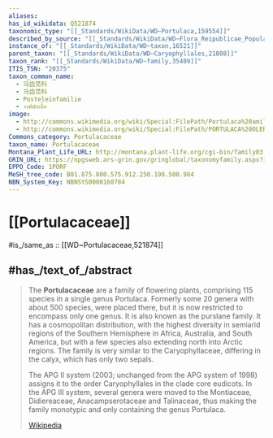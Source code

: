 ```yaml
---
aliases:
has_id_wikidata: Q521874
taxonomic_type: "[[_Standards/WikiData/WD~Portulaca,159554]]"
described_by_source: "[[_Standards/WikiData/WD~Flora_Reipublicae_Popularis_Sinicae,_volume_26,112869404]]"
instance_of: "[[_Standards/WikiData/WD~taxon,16521]]"
parent_taxon: "[[_Standards/WikiData/WD~Caryophyllales,21808]]"
taxon_rank: "[[_Standards/WikiData/WD~family,35409]]"
ITIS_TSN: "20375"
taxon_common_name:
  - 马齿苋科
  - 马齿苋科
  - Posteleinfamilie
  - วงศ์ผักเบี้ย
image:
  - http://commons.wikimedia.org/wiki/Special:FilePath/Portulaca%20amilis.jpg
  - http://commons.wikimedia.org/wiki/Special:FilePath/PORTULACA%20OLERACEA%20-%20EMPALOUS%20-%20IB-518%20%28Verdolaga%29.JPG
Commons_category: Portulacaceae
taxon_name: Portulacaceae
Montana_Plant_Life_URL: http://montana.plant-life.org/cgi-bin/family03.cgi?Portulacaceae
GRIN_URL: https://npgsweb.ars-grin.gov/gringlobal/taxonomyfamily.aspx?id=913
EPPO_Code: 1PORF
MeSH_tree_code: B01.875.800.575.912.250.198.500.984
NBN_System_Key: NBNSYS0000160784
---
```


# [[Portulacaceae]] 

#is_/same_as :: [[WD~Portulacaceae,521874]] 

## #has_/text_of_/abstract 

> The **Portulacaceae** are a family of flowering plants, comprising 115 species in a single genus Portulaca. 
> Formerly some 20 genera with about 500 species, were placed there, but it is now restricted to encompass only one genus. It is also known as the purslane family. It has a cosmopolitan distribution, with the highest diversity in semiarid regions of the Southern Hemisphere in Africa, Australia, and South America, but with a few species also extending north into Arctic regions. The family is very similar to the Caryophyllaceae, differing in the calyx, which has only two sepals.
>
> The APG II system (2003; unchanged from the APG system of 1998) assigns it to the order Caryophyllales in the clade core eudicots. In the APG III system, several genera were moved to the Montiaceae, Didiereaceae, Anacampserotaceae and Talinaceae, thus making the family monotypic and only containing the genus Portulaca.
>
> [Wikipedia](https://en.wikipedia.org/wiki/Portulacaceae) 

